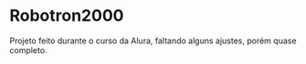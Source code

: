 # Robotron2000
Projeto feito durante o curso da Alura, faltando alguns ajustes, porém quase completo.
